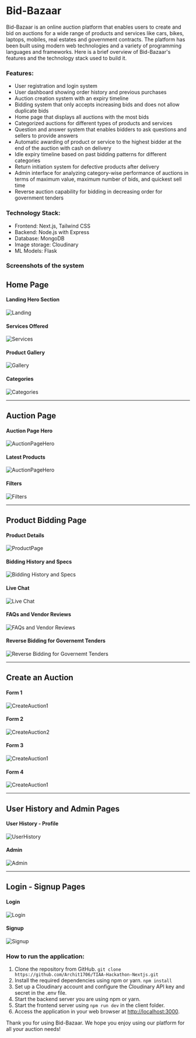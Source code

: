 # Bid-Bazaar

Bid-Bazaar is an online auction platform that enables users to create and bid on auctions for a wide range of products and services like cars, bikes, laptops, mobiles, real estates and government contracts.
The platform has been built using modern web technologies and a variety of programming languages and frameworks. Here is a brief overview of Bid-Bazaar's features and the technology stack used to build it.

### Features:

-   User registration and login system
-   User dashboard showing order history and previous purchases
-   Auction creation system with an expiry timeline
-   Bidding system that only accepts increasing bids and does not allow duplicate bids
-   Home page that displays all auctions with the most bids
-   Categorized auctions for different types of products and services
-   Question and answer system that enables bidders to ask questions and sellers to provide answers
-   Automatic awarding of product or service to the highest bidder at the end of the auction with cash on delivery
-   Idle expiry timeline based on past bidding patterns for different categories
-   Return initiation system for defective products after delivery
-   Admin interface for analyzing category-wise performance of auctions in terms of maximum value, maximum number of bids, and quickest sell time
-   Reverse auction capability for bidding in decreasing order for government tenders

### Technology Stack:

-   Frontend: Next.js, Tailwind CSS
-   Backend: Node.js with Express
-   Database: MongoDB
-   Image storage: Cloudinary
-   ML Models: Flask

### Screenshots of the system

<h2>Home Page</h2>

<h4>Landing Hero Section</h4>
<img src="screenshots/Landing.jpg" alt="Landing">

<h4>Services Offered</h4>
<img src="screenshots/Services.jpg" alt="Services">

<h4>Product Gallery</h4>
<img src="screenshots/Gallery.jpg" alt="Gallery">

<h4>Categories</h4>
<img src="screenshots/Categories.jpg" alt="Categories">

<hr>

<h2>Auction Page</h2>

<h4>Auction Page Hero</h4>
<img src="screenshots/AuctionPageHero.jpg" alt="AuctionPageHero">

<h4>Latest Products</h4>
<img src="screenshots/AuctionPageLatestProds.jpg" alt="AuctionPageHero">

<h4>Filters</h4>
<img src="screenshots/AuctionPageFilters.jpg" alt="Filters">

<hr>

<h2>Product Bidding Page</h2>

<h4>Product Details</h4>
<img src="screenshots/ProductPage.jpg" alt="ProductPage">

<h4>Bidding History and Specs</h4>
<img src="screenshots/BidHistory-Specs.jpg" alt="Bidding History and Specs">

<h4>Live Chat</h4>
<img src="screenshots/Chat.jpg" alt="Live Chat">

<h4>FAQs and Vendor Reviews</h4>
<img src="screenshots/FAQ-Reviews.jpg" alt="FAQs and Vendor Reviews">

<h4>Reverse Bidding for Governemt Tenders</h4>
<img src="screenshots/ReverseBidding.jpg" alt="Reverse Bidding for Governemt Tenders">

<hr>

<h2>Create an Auction</h2>

<h4>Form 1</h4>
<img src="screenshots/CreateAuction1.jpg" alt="CreateAuction1">

<h4>Form 2</h4>
<img src="screenshots/CreateAuction2.jpg" alt="CreateAuction2">

<h4>Form 3</h4>
<img src="screenshots/CreateAuction3.jpg" alt="CreateAuction1">

<h4>Form 4</h4>
<img src="screenshots/CreateAuction4.jpg" alt="CreateAuction1">

<hr>

<h2>User History and Admin Pages</h2>

<h4>User History - Profile</h4>
<img src="screenshots/UserHistory.jpg" alt="UserHistory">

<h4>Admin</h4>
<img src="screenshots/AdminDash.jpg" alt="Admin">

<hr>

<h2>Login - Signup Pages</h2>

<h4>Login</h4>
<img src="screenshots/Login.jpg" alt="Login">

<h4>Signup</h4>
<img src="screenshots/Signup.jpg" alt="Signup">

### How to run the application:

1.  Clone the repository from GitHub. `git clone https://github.com/Archit1706/TIAA-Hackathon-Nextjs.git`
2.  Install the required dependencies using npm or yarn. `npm install`
3.  Set up a Cloudinary account and configure the Cloudinary API key and secret in the .env file.
4.  Start the backend server you are using npm or yarn.
5.  Start the frontend server using `npm run dev` in the client folder.
6.  Access the application in your web browser at [http://localhost:3000](http://localhost:3000/).

Thank you for using Bid-Bazaar. We hope you enjoy using our platform for all your auction needs!


